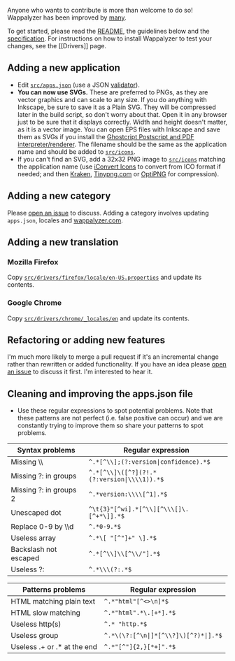 Anyone who wants to contribute is more than welcome to do so! Wappalyzer has been improved by [many](https://github.com/ElbertF/Wappalyzer/graphs/contributors).

To get started, please read the [README](https://github.com/ElbertF/Wappalyzer/blob/master/README.md), the guidelines below and the [specification](https://github.com/ElbertF/Wappalyzer/wiki/Specification). For instructions on how to install Wappalyzer to test your changes, see the [[Drivers]] page.

## Adding a new application

* Edit [`src/apps.json`](https://github.com/ElbertF/Wappalyzer/blob/master/src/apps.json) (use a JSON 
  [validator](https://jsonformatter.curiousconcept.com/)).
* **You can now use SVGs.** These are preferred to PNGs, as they are vector graphics and can scale to any size. If you do anything with Inkscape, be sure to save it as a Plain SVG. They will be compressed later in the build script, so don't worry about that. Open it in any browser just to be sure that it displays correctly. Width and height doesn't matter, as it is a vector image. You can open EPS files with Inkscape and save them as SVGs if you install the [Ghostcript Postscript and PDF interpreter/renderer](http://www.ghostscript.com/download/gsdnld.html). The filename should be the same as the application name and should be added to  [`src/icons`](https://github.com/ElbertF/Wappalyzer/tree/master/src/icons).
* If you can't find an SVG, add a 32x32 PNG image to [`src/icons`](https://github.com/ElbertF/Wappalyzer/tree/master/src/icons) matching the application name 
  (use [iConvert Icons](http://iconverticons.com/online/) to convert from ICO format if needed; and then
  [Kraken](https://kraken.io/web-interface), [Tinypng.com](https://tinypng.com/) or [OptiPNG](http://optipng.sourceforge.net) for compression).

## Adding a new category

Please [open an issue](https://github.com/AliasIO/Wappalyzer/issues/new) to discuss. Adding a category involves updating `apps.json`, locales and [wappalyzer.com](https://wappalyzer.com).

## Adding a new translation

### Mozilla Firefox

Copy [`src/drivers/firefox/locale/en-US.properties`](https://github.com/AliasIO/Wappalyzer/blob/master/src/drivers/firefox/locale/en-US.properties) and update its contents.

### Google Chrome

Copy [`src/drivers/chrome/_locales/en`](https://github.com/ElbertF/Wappalyzer/tree/master/src/drivers/chrome/_locales/en) and update its contents.

## Refactoring or adding new features

I'm much more likely to merge a pull request if it's an incremental change rather than rewritten or added functionality. If you have an idea please [open an issue](https://github.com/ElbertF/Wappalyzer/issues/new) to discuss it first. I'm interested to hear it.

## Cleaning and improving the apps.json file

* Use these regular expressions to spot potential problems. Note that these patterns are not perfect (i.e. false positive can occur) and we are constantly trying to improve them so share your patterns to spot problems.

Syntax problems        | Regular expression
-----------------------|--------------------
Missing \\\\           | <code>^.\*[^\\\\];(?:version&#124;confidence).\*$</code>
Missing ?: in groups   | <code>^.\*[^\\\\]\\(\[^?\](?!.\*(?:version&#124;\\\\\\\\1)).\*$</code>
Missing ?: in groups 2 | <code>^.\*version:\\\\\\\\[^1].\*$</code>
Unescaped dot          | <code>^\t{3}"[^wi].\*[^\\\\][^\\\\\\[]\\.[^+\*\\]].\*$</code>
Replace 0-9 by \\\\d   | <code>^.\*0-9.\*$</code>
Useless array          | <code>^.\*\\[ "[^"]+" \\].\*$</code>
Backslash not escaped  | <code>^.\*[^\\\\]\\\\[^\\\\/"].\*$</code>
Useless ?:             | <code>^.\*\\\\\\(\?:.\*$</code>

Patterns problems            | Regular expression
-----------------------------|--------------------
HTML matching plain text     | <code>^.\*"html"[^<>\\n]\*$</code>
HTML slow matching           | <code>^.\*"html".\*\\.[+\*].\*$</code>
Useless http(s)              | <code>^.\* "http.\*$</code>
Useless group                | <code>^.\*\\(\\?:[^\\n&#124;]\*[^\\\\?]\\)[^?)\*&#124;].*$</code>
Useless .+ or .\* at the end | <code>^.\*"[^"]{2,}[\*+]".\*$</code>